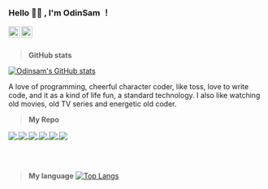 ### Hello 👋🏽 , I'm OdinSam ！
<!-- Here are some ideas to get you started:

🔭 I’m currently working on ...
🌱 I’m currently learning ...
👯 I’m looking to collaborate on ...
🤔 I’m looking for help with ...
💬 Ask me about ...
📫 How to reach me: ...
😄 Pronouns: ...
⚡ Fun fact: ... -->
<a href="https://www.odinsam.com"> 
  <img align="left" alt="blog" width="22px" src="https://cdn.jsdelivr.net/npm/simple-icons@v3/icons/blogger.svg" />
</a>
<a href="https://github.com/odinsam">
  <img align="left" alt="github" width="22px" src="https://cdn.jsdelivr.net/npm/simple-icons@v3/icons/github.svg" />
</a>

<br />
<br />

> **GitHub stats**

[![Odinsam's GitHub stats](https://github-readme-stats.vercel.app/api?username=Odinsam&count_private=true&show_icons=true&theme=graywhite)](https://github.com/Odinsam/github-readme-stats)

A love of programming, cheerful character coder, like toss, love to write code, and it as a kind of life fun, a standard technology. I also like watching old movies, old TV series and energetic old coder.

> **My Repo**

<a href="https://github.com/odinsam/OdinMA">
  <img align="center" src="https://github-readme-stats.vercel.app/api/pin/?username=odinsam&repo=OdinMA" />
</a>
<a href="https://github.com/odinsam/odinplugs">
  <img align="center" src="https://github-readme-stats.vercel.app/api/pin/?username=odinsam&repo=odinplugs" />
</a>
<a href="https://github.com/odinsam/AutoCreateChangelog">
  <img align="center" src="https://github-readme-stats.vercel.app/api/pin/?username=odinsam&repo=AutoCreateChangelog" />
</a>
<a href="https://github.com/odinsam/OdinTemplate">
  <img align="center" src="https://github-readme-stats.vercel.app/api/pin/?username=odinsam&repo=OdinTemplate" />
</a>
<a href="https://github.com/odinsam/learn-vue2.0">
  <img align="center" src="https://github-readme-stats.vercel.app/api/pin/?username=odinsam&repo=learn-vue2.0" />
</a>
<a href="https://github.com/odinsam/odin-vsce-sundry">
  <img align="center" src="https://github-readme-stats.vercel.app/api/pin/?username=odinsam&repo=odin-vsce-sundry" />
</a>

<br /><br />

> **My language**
[![Top Langs](https://github-readme-stats.vercel.app/api/top-langs/?username=odinsam&layout=compact)](https://github.com/odinsam/github-readme-stats)
